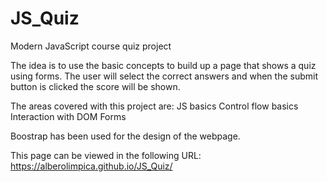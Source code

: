 # JS_Quiz
Modern JavaScript course quiz project

The idea is to use the basic concepts to build up a page that shows a quiz using forms. The user will select the correct answers and when the submit button is clicked the score will be shown.

The areas covered with this project are:
  JS basics
  Control flow basics
  Interaction with DOM
  Forms
  
Boostrap has been used for the design of the webpage.

This page can be viewed in the following URL:
https://alberolimpica.github.io/JS_Quiz/
